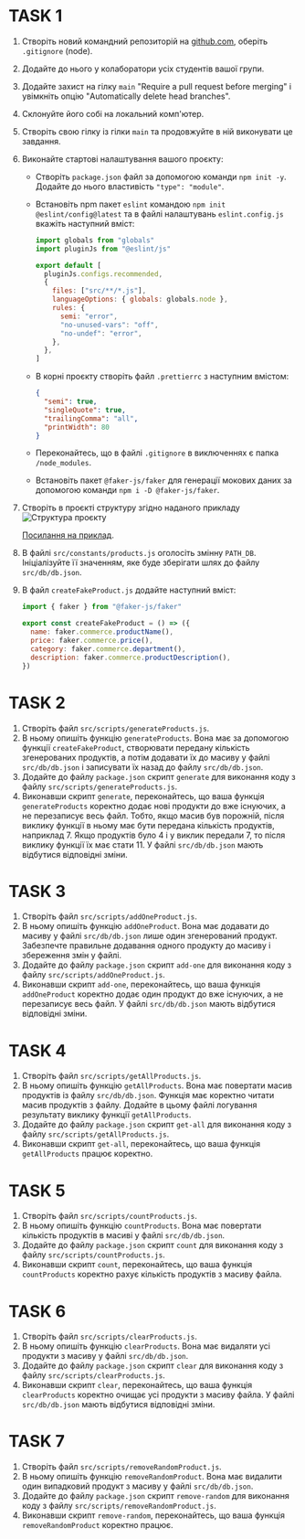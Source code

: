 # TASK 1

1. Створіть новий командний репозиторій на [github.com](http://github.com), оберіть `.gitignore` (node).
2. Додайте до нього у колаборатори усіх студентів вашої групи.
3. Додайте захист на гілку `main` "Require a pull request before merging" і увімкніть опцію "Automatically delete head branches".
4. Склонуйте його собі на локальний комп'ютер.
5. Створіть свою гілку із гілки `main` та продовжуйте в ній виконувати це завдання.
6. Виконайте стартові налаштування вашого проєкту:

   - Створіть `package.json` файл за допомогою команди `npm init -y`. Додайте до нього властивість `"type": "module"`.
   - Встановіть npm пакет `eslint` командою `npm init @eslint/config@latest` та в файлі налаштувань `eslint.config.js` вкажіть наступний вміст:

     ```javascript
     import globals from "globals"
     import pluginJs from "@eslint/js"

     export default [
       pluginJs.configs.recommended,
       {
         files: ["src/**/*.js"],
         languageOptions: { globals: globals.node },
         rules: {
           semi: "error",
           "no-unused-vars": "off",
           "no-undef": "error",
         },
       },
     ]
     ```

   - В корні проєкту створіть файл `.prettierrc` з наступним вмістом:

     ```json
     {
       "semi": true,
       "singleQuote": true,
       "trailingComma": "all",
       "printWidth": 80
     }
     ```

   - Переконайтесь, що в файлі `.gitignore` в виключеннях є папка `/node_modules`.
   - Встановіть пакет `@faker-js/faker` для генерації мокових даних за допомогою команди `npm i -D @faker-js/faker`.

7. Створіть в проєкті структуру згідно наданого прикладу ![Структура проєкту](/assets/project-structure.png)

   [Посилання на приклад](https://monosnap.com/file/5MH4bAm4ChZG2PFmFguAohge2LOedv).

8. В файлі `src/constants/products.js` оголосіть змінну `PATH_DB`. Ініціалізуйте її значенням, яке буде зберігати шлях до файлу `src/db/db.json`.
9. В файл `createFakeProduct.js` додайте наступний вміст:

   ```javascript
   import { faker } from "@faker-js/faker"

   export const createFakeProduct = () => ({
     name: faker.commerce.productName(),
     price: faker.commerce.price(),
     category: faker.commerce.department(),
     description: faker.commerce.productDescription(),
   })
   ```

# TASK 2

1. Створіть файл `src/scripts/generateProducts.js`.
2. В ньому опишіть функцію `generateProducts`. Вона має за допомогою функції `createFakeProduct`, створювати передану кількість згенерованих продуктів, а потім додавати їх до масиву у файлі `src/db/db.json` і записувати їх назад до файлу `src/db/db.json`.
3. Додайте до файлу `package.json` скрипт `generate` для виконання коду з файлу `src/scripts/generateProducts.js`.
4. Виконавши скрипт `generate`, переконайтесь, що ваша функція `generateProducts` коректно додає нові продукти до вже існуючих, а не перезаписує весь файл. Тобто, якщо масив був порожній, після виклику функції в ньому має бути передана кількість продуктів, наприклад 7. Якщо продуктів було 4 і у виклик передали 7, то після виклику функції їх має стати 11. У файлі `src/db/db.json` мають відбутися відповідні зміни.

# TASK 3

1. Створіть файл `src/scripts/addOneProduct.js`.
2. В ньому опишіть функцію `addOneProduct`. Вона має додавати до масиву у файлі `src/db/db.json` лише один згенерований продукт. Забезпечте правильне додавання одного продукту до масиву і збереження змін у файлі.
3. Додайте до файлу `package.json` скрипт `add-one` для виконання коду з файлу `src/scripts/addOneProduct.js`.
4. Виконавши скрипт `add-one`, переконайтесь, що ваша функція `addOneProduct` коректно додає один продукт до вже існуючих, а не перезаписує весь файл. У файлі `src/db/db.json` мають відбутися відповідні зміни.

# TASK 4

1. Створіть файл `src/scripts/getAllProducts.js`.
2. В ньому опишіть функцію `getAllProducts`. Вона має повертати масив продуктів із файлу `src/db/db.json`. Функція має коректно читати масив продуктів з файлу. Додайте в цьому файлі логування результату виклику функції `getAllProducts`.
3. Додайте до файлу `package.json` скрипт `get-all` для виконання коду з файлу `src/scripts/getAllProducts.js`.
4. Виконавши скрипт `get-all`, переконайтесь, що ваша функція `getAllProducts` працює коректно.

# TASK 5

1. Створіть файл `src/scripts/countProducts.js`.
2. В ньому опишіть функцію `countProducts`. Вона має повертати кількість продуктів в масиві у файлі `src/db/db.json`.
3. Додайте до файлу `package.json` скрипт `count` для виконання коду з файлу `src/scripts/countProducts.js`.
4. Виконавши скрипт `count`, переконайтесь, що ваша функція `countProducts` коректно рахує кількість продуктів з масиву файла.

# TASK 6

1. Створіть файл `src/scripts/clearProducts.js`.
2. В ньому опишіть функцію `clearProducts`. Вона має видаляти усі продукти з масиву у файлі `src/db/db.json`.
3. Додайте до файлу `package.json` скрипт `clear` для виконання коду з файлу `src/scripts/clearProducts.js`.
4. Виконавши скрипт `clear`, переконайтесь, що ваша функція `clearProducts` коректно очищає усі продукти з масиву файла. У файлі `src/db/db.json` мають відбутися відповідні зміни.

# TASK 7

1. Створіть файл `src/scripts/removeRandomProduct.js`.
2. В ньому опишіть функцію `removeRandomProduct`. Вона має видалити один випадковий продукт з масиву у файлі `src/db/db.json`.
3. Додайте до файлу `package.json` скрипт `remove-random` для виконання коду з файлу `src/scripts/removeRandomProduct.js`.
4. Виконавши скрипт `remove-random`, переконайтесь, що ваша функція `removeRandomProduct` коректно працює.
